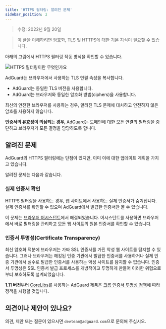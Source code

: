 ```yaml
---
title: 'HTTPS 필터링: 알려진 문제'
sidebar_position: 2
---
```


> 수정: 2022년 9월 20일

> 이 글을 이해하려면 암호화, TLS 및 HTTPS에 대한 기본 지식이 필요할 수 있습니다.

아래의 그림에서 HTTPS 필터링 작동 방식을 확인할 수 있습니다.

![HTTPS 필터링이란 무엇인가요](https://cdn.adtidy.org/public/Adguard/Blog/https/what_is_https_filtering.png)

AdGuard는 브라우저에서 사용하는 TLS 연결 속성을 복사합니다.

* AdGuard는 동일한 TLS 버전을 사용합니다.
* AdGuard는 브라우저와 동일한 암호화 방법(ciphers)을 사용합니다.

최신의 안전한 브라우저를 사용하는 경우, 알려진 TLS 문제에 대처하고 안전하지 않은 암호를 사용하지 않습니다.

**인증서의 유효성이 의심되는 경우**, AdGuard는 도메인에 대한 모든 연결의 필터링을 중단하고 브라우저가 모든 결정을 담당하도록 합니다.

## 알려진 문제

AdGuard의 HTTPS 필터링에는 단점이 있지만, 이미 이에 대한 업데이트 계획을 가지고 있습니다.

알려진 문제는 다음과 같습니다.

### 실제 인증서 확인

HTTPS 필터링을 사용하는 경우, 웹 사이트에서 사용하는 실제 인증서가 숨겨집니다. 실제 인증서를 확인할 수 없으며 AdGuard에서 발급한 인증서만 볼 수 있습니다.

이 문제는 [브라우저 어시스턴트](https://adguard.com/adguard-assistant/overview.html)에서 해결되었습니다. 어시스턴트를 사용하면 브라우저에서 바로 필터링을 관리하고 모든 웹 사이트의 원본 인증서를 확인할 수 있습니다.

### 인증서 투명성(Certificate Transparency)

최신 암호화 덕분에 브라우저는 가짜 SSL 인증서를 가진 악성 웹 사이트를 탐지할 수 있습니다. 그러나 브라우저는 해킹된 인증 기관에서 발급한 인증서를 사용하거나 실제 인증 기관에서 실수로 발급한 인증서를 사용하는 악성 사이트를 탐지할 수 없습니다. 인증서 투명성은 SSL 인증서 발급 프로세스를 개방적이고 투명하게 만들어 이러한 위협으로부터 보호하도록 설계되었습니다.

**1.11 버전**부터 [CoreLibs](https://github.com/AdguardTeam/CoreLibs/)를 사용하는 AdGuard 제품은 [크롬 인증서 투명성 정책](https://googlechrome.github.io/CertificateTransparency/ct_policy.html)에 따라 정책을 시행할 것입니다.

## 의견이나 제안이 있나요?

의견, 제안 또는 질문이 있으시면 `devteam@adguard.com`으로 문의해 주십시오.